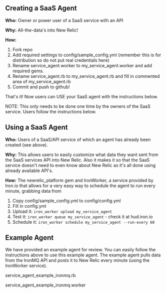 
## Creating a SaaS Agent

**Who:** Owner or power user of a SaaS service with an API

**Why:** All-the-data's into New Relic!

**How:**

1. Fork repo
1. Add required settings to config/sample_config.yml (remember this is for distribution so do not put real credentials here)
1. Rename service_agent.worker to my_service_agent.worker and add required gems.
1. Rename service_agent.rb to my_service_agent.rb and fill in commented area of my_service_agent.rb
1. Commit and push to github!

That's it! Now users can USE your SaaS agent with the instructions below.

NOTE: This only needs to be done one time by the owners of the SaaS service. Users follow the instructions below.


## Using a SaaS Agent

**Who:** Users of a SaaS/API service of which an agent has already been created (see above).

**Why:** This allows users to easily customize what data they want sent from the SaaS services API into New Relic. Also it makes it so that the SaaS service doesn't need to even know about New Relic as it's all done using already available API's.

**How:** The newrelic_platform gem and IronWorker, a service provided by Iron.io that allows for a very easy way to schedule the agent to run every minute, grabbing data from

1. Copy config/sample_config.yml to config/config.yml
1. Fill in config.yml
1. Upload it: `iron_worker upload my_service_agent`
1. Test it: `iron_worker queue my_service_agent` - check it at hud.iron.io
1. Schedule it: `iron_worker schedule my_service_agent --run-every 60`


## Example Agent

We have provided an example agent for review. You can easily follow the instructions above to use this example agent. The example agent pulls data from the IronMQ API and posts it to New Relic every minute (using the IronWorker service).

service_agent_example_ironmq.rb

service_agent_example_ironmq.worker

